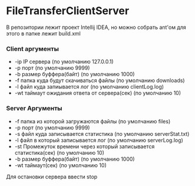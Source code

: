 # FileTransferClientServer
В репозитории лежит проект Intellij IDEA, но можно собрать ant'ом для этого в папке лежит build.xml

### Client аргументы
- -ip IP сервера (по умолчанию 127.0.0.1)
- -p порт (по умолчанию 9999)
- -b размер буффера(байт) (по умолчанию 1000)
- -f папка куда будут скачиваться файлы (по умолчанию downloads)
- -l файл куда запиывается лог (по умолчанию clientLog.log)
- -wt таймаут ожидания ответа от сервера(сек) (по умолчанию 10)

### Server Аргументы
- -f папка из которой загружаются файлы (по умолчанию files)
- -p порт (по умолчанию 9999)
- -s файл куда записывается статистика (по умолчанию serverStat.txt)
- -l файл в который записывается лог (по умолчанию serverLog.log)
- -st Промежуток времени через который записывается статистика(сек) (по умолчанию 10) 
- -b размер буффера(байт) (по умолчанию 1000)
- -wt таймаут(сек) (по умолчанию 10)

Для остановки сервера ввести stop
